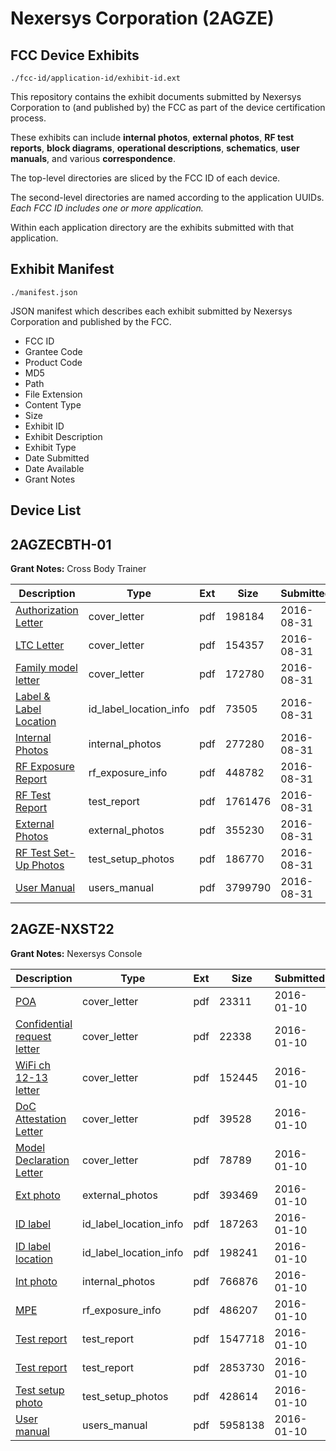 # Nexersys Corporation (2AGZE)
## FCC Device Exhibits

```
./fcc-id/application-id/exhibit-id.ext
```

This repository contains the exhibit documents submitted by Nexersys Corporation to (and published by) the FCC as part of the device certification process.

These exhibits can include **internal photos**, **external photos**, **RF test reports**, **block diagrams**, **operational descriptions**, **schematics**, **user manuals**, and various **correspondence**.

The top-level directories are sliced by the FCC ID of each device.

The second-level directories are named according to the application UUIDs. *Each FCC ID includes one or more application.*

Within each application directory are the exhibits submitted with that application. 

## Exhibit Manifest

```
./manifest.json
```

JSON manifest which describes each exhibit submitted by Nexersys Corporation and published by the FCC.

- FCC ID
- Grantee Code
- Product Code
- MD5
- Path
- File Extension
- Content Type
- Size
- Exhibit ID
- Exhibit Description
- Exhibit Type
- Date Submitted
- Date Available
- Grant Notes

## Device List
## 2AGZECBTH-01
**Grant Notes:** Cross Body Trainer

| Description | Type | Ext | Size | Submitted | Available |
| ----------- | ---- | --- | ---- | --------- | --------- |
| [Authorization Letter](2AGZECBTH-01/6205e1f47b74628f0d21b84885c652a8/3117878.pdf) | cover_letter | pdf | 198184 | 2016-08-31 | 2016-08-31 |
| [LTC Letter](2AGZECBTH-01/6205e1f47b74628f0d21b84885c652a8/3117879.pdf) | cover_letter | pdf | 154357 | 2016-08-31 | 2016-08-31 |
| [Family model letter](2AGZECBTH-01/6205e1f47b74628f0d21b84885c652a8/3117880.pdf) | cover_letter | pdf | 172780 | 2016-08-31 | 2016-08-31 |
| [Label & Label Location](2AGZECBTH-01/6205e1f47b74628f0d21b84885c652a8/3117882.pdf) | id_label_location_info | pdf | 73505 | 2016-08-31 | 2016-08-31 |
| [Internal Photos](2AGZECBTH-01/6205e1f47b74628f0d21b84885c652a8/3117883.pdf) | internal_photos | pdf | 277280 | 2016-08-31 | 2016-08-31 |
| [RF Exposure Report](2AGZECBTH-01/6205e1f47b74628f0d21b84885c652a8/3117885.pdf) | rf_exposure_info | pdf | 448782 | 2016-08-31 | 2016-08-31 |
| [RF Test Report](2AGZECBTH-01/6205e1f47b74628f0d21b84885c652a8/3117887.pdf) | test_report | pdf | 1761476 | 2016-08-31 | 2016-08-31 |
| [External Photos](2AGZECBTH-01/6205e1f47b74628f0d21b84885c652a8/3117881.pdf) | external_photos | pdf | 355230 | 2016-08-31 | 2016-08-31 |
| [RF Test Set-Up Photos](2AGZECBTH-01/6205e1f47b74628f0d21b84885c652a8/3117888.pdf) | test_setup_photos | pdf | 186770 | 2016-08-31 | 2016-08-31 |
| [User Manual](2AGZECBTH-01/6205e1f47b74628f0d21b84885c652a8/3117889.pdf) | users_manual | pdf | 3799790 | 2016-08-31 | 2016-08-31 |
## 2AGZE-NXST22
**Grant Notes:** Nexersys Console

| Description | Type | Ext | Size | Submitted | Available |
| ----------- | ---- | --- | ---- | --------- | --------- |
| [POA](2AGZE-NXST22/31c10ffbe51c0409b1a395a2612e6ce3/2868324.pdf) | cover_letter | pdf | 23311 | 2016-01-10 | 2016-01-11 |
| [Confidential request letter](2AGZE-NXST22/31c10ffbe51c0409b1a395a2612e6ce3/2868325.pdf) | cover_letter | pdf | 22338 | 2016-01-10 | 2016-01-11 |
| [WiFi ch 12-13 letter](2AGZE-NXST22/31c10ffbe51c0409b1a395a2612e6ce3/2868326.pdf) | cover_letter | pdf | 152445 | 2016-01-10 | 2016-01-11 |
| [DoC Attestation Letter](2AGZE-NXST22/31c10ffbe51c0409b1a395a2612e6ce3/2868327.pdf) | cover_letter | pdf | 39528 | 2016-01-10 | 2016-01-11 |
| [Model Declaration Letter](2AGZE-NXST22/31c10ffbe51c0409b1a395a2612e6ce3/2868328.pdf) | cover_letter | pdf | 78789 | 2016-01-10 | 2016-01-11 |
| [Ext photo](2AGZE-NXST22/31c10ffbe51c0409b1a395a2612e6ce3/2868346.pdf) | external_photos | pdf | 393469 | 2016-01-10 | 2016-01-11 |
| [ID label](2AGZE-NXST22/31c10ffbe51c0409b1a395a2612e6ce3/2868348.pdf) | id_label_location_info | pdf | 187263 | 2016-01-10 | 2016-01-11 |
| [ID label location](2AGZE-NXST22/31c10ffbe51c0409b1a395a2612e6ce3/2868349.pdf) | id_label_location_info | pdf | 198241 | 2016-01-10 | 2016-01-11 |
| [Int photo](2AGZE-NXST22/31c10ffbe51c0409b1a395a2612e6ce3/2868347.pdf) | internal_photos | pdf | 766876 | 2016-01-10 | 2016-01-11 |
| [MPE](2AGZE-NXST22/31c10ffbe51c0409b1a395a2612e6ce3/2868329.pdf) | rf_exposure_info | pdf | 486207 | 2016-01-10 | 2016-01-11 |
| [Test report](2AGZE-NXST22/31c10ffbe51c0409b1a395a2612e6ce3/2868330.pdf) | test_report | pdf | 1547718 | 2016-01-10 | 2016-01-11 |
| [Test report](2AGZE-NXST22/31c10ffbe51c0409b1a395a2612e6ce3/2868331.pdf) | test_report | pdf | 2853730 | 2016-01-10 | 2016-01-11 |
| [Test setup photo](2AGZE-NXST22/31c10ffbe51c0409b1a395a2612e6ce3/2868332.pdf) | test_setup_photos | pdf | 428614 | 2016-01-10 | 2016-01-11 |
| [User manual](2AGZE-NXST22/31c10ffbe51c0409b1a395a2612e6ce3/2868350.pdf) | users_manual | pdf | 5958138 | 2016-01-10 | 2016-01-11 |
